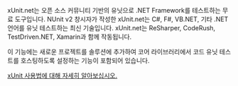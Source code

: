 ﻿xUnit.net는 오픈 소스 커뮤니티 기반의 유닛으로 .NET Framework를 테스트하는 무료 도구입니다. NUnit v2 창시자가 작성한 xUnit.net는 C#, F#, VB.NET, 기타 .NET 언어를 유닛 테스트하는 최신 기술입니다. xUnit.net는 ReSharper, CodeRush, TestDriven.NET, Xamarin과 함께 작동됩니다. 

이 기능에는 새로운 프로젝트를 솔루션에 추가하여 코어 라이브러리에서 코드 유닛 테스트를 호스팅하도록 설정하는 기능이 포함되어 있습니다.

[xUnit 사용법에 대해 자세히 알아보십시오.](https://xunit.github.io/)
